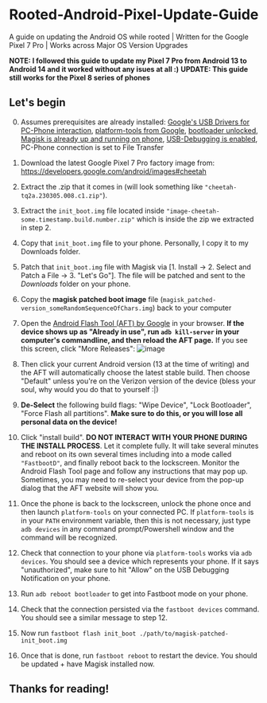 # Rooted-Android-Pixel-Update-Guide
A guide on updating the Android OS while rooted | Written for the Google Pixel 7 Pro | Works across Major OS Version Upgrades

**NOTE: I followed this guide to update my Pixel 7 Pro from Android 13 to Android 14 and it worked without any isues at all :)**
**UPDATE: This guide still works for the Pixel 8 series of phones**

## Let's begin

0. Assumes prerequisites are already installed: [Google's USB Drivers for PC-Phone interaction](https://developer.android.com/studio/run/win-usb), [platform-tools from Google](https://developer.android.com/tools/releases/platform-tools), [bootloader unlocked, Magisk is already up and running on phone](https://forum.xda-developers.com/t/june-20-2023-tq3a-230605-012-a1-verizon-mvnos-june-13-2023-tq3a-230605-012-global-unlock-bootloader-root-pixel-7-pro-cheetah-safetynet.4502805/), [USB-Debugging is enabled](https://www.howtogeek.com/129728/how-to-enable-developer-options-menu-and-enable-and-usb-debugging-on-android/), PC-Phone connection is set to File Transfer

1. Download the latest Google Pixel 7 Pro factory image from: <https://developers.google.com/android/images#cheetah>

2. Extract the .zip that it comes in (will look something like `"cheetah-tq2a.230305.008.c1.zip"`). 

3. Extract the `init_boot.img` file located inside `"image-cheetah-some.timestamp.build.number.zip"` which is inside the zip we extracted in step 2.

4. Copy that `init_boot.img` file to your phone. Personally, I copy it to my Downloads folder.

5. Patch that `init_boot.img` file with Magisk via [1. Install -> 2. Select and Patch a File -> 3. "Let's Go"]. The file will be patched and sent to the _Downloads_ folder on your phone.

6. Copy the **magisk patched boot image** file (`magisk_patched-version_someRandomSequenceOfChars.img`) back to your computer

7. Open the [Android Flash Tool (AFT) by Google](https://flash.android.com/) in your browser. 
**If the device shows up as "Already in use", run `adb kill-server` in your computer's commandline, and then reload the AFT page.** If you see this screen, click "More Releases": ![image](https://github.com/pritster5/Rooted-Android-Pixel-Update-Guide/assets/7132319/0f810a3d-a848-45d6-8872-7e0f96eb0e21)

8. Then click your current Android version (13 at the time of writing) and the AFT will automatically choose the latest stable build. Then choose "Default" unless you're on the Verizon version of the device (bless your soul, why would you do that to yourself :|) 

9. **De-Select** the following build flags: "Wipe Device", "Lock Bootloader", "Force Flash all partitions". **Make sure to do this, or you will lose all personal data on the device!**

10. Click "install build". **DO NOT INTERACT WITH YOUR PHONE DURING THE INSTALL PROCESS**. Let it complete fully. It will take several minutes and reboot on its own several times including into a mode called `"FastbootD"`, and finally reboot back to the lockscreen. Monitor the Android Flash Tool page and follow any instructions that may pop up. Sometimes, you may need to re-select your device from the pop-up dialog that the AFT website will show you.

11. Once the phone is back to the lockscreen, unlock the phone once and then launch `platform-tools` on your connected PC. If `platform-tools` is in your `PATH` environment variable, then this is not necessary, just type `adb devices` in any command prompt/Powershell window and the command will be recognized.

12. Check that connection to your phone via `platform-tools` works via `adb devices`. You should see a device which represents your phone. If it says "unauthorized", make sure to hit "Allow" on the USB Debugging Notification on your phone.

13. Run `adb reboot bootloader` to get into Fastboot mode on your phone. 

14. Check that the connection persisted via the `fastboot devices` command. You should see a similar message to step 12.

15. Now run `fastboot flash init_boot ./path/to/magisk-patched-init_boot.img`

16. Once that is done, run `fastboot reboot` to restart the device. You should be updated + have Magisk installed now.

## Thanks for reading!
